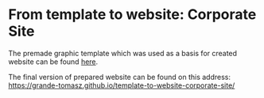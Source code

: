 # From template to website: Corporate Site

The premade graphic template which was used as a basis for created website can be found [here](https://github.com/grande-tomasz/template-to-website-corporate-site/blob/master/template.jpg).

The final version of prepared website can be found on this address: https://grande-tomasz.github.io/template-to-website-corporate-site/
